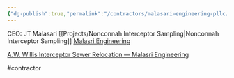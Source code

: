 ```yaml
---
{"dg-publish":true,"permalink":"/contractors/malasari-engineering-pllc/","created":"2025-01-02T08:32:27.936-06:00"}
---
```


CEO: JT Malasari
[[Projects/Nonconnah Interceptor Sampling\|Nonconnah Interceptor Sampling]]
[Malasri Engineering](https://www.malasriengineering.com/)

[A.W. Willis Interceptor Sewer Relocation — Malasri Engineering](https://www.malasriengineering.com/project-feed/aw-willis-sewer-relocation)

#contractor 
